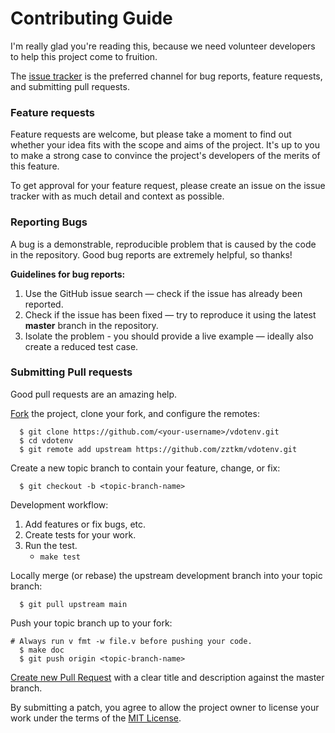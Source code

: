 # Contributing Guide

I'm really glad you're reading this, because we need volunteer developers to help this project come to fruition.


The [issue tracker](https://github.com/zztkm/vdotenv/issues) is the preferred channel for bug reports, feature requests, and submitting pull requests.

### Feature requests

Feature requests are welcome, but please take a moment to find out whether your idea fits with the scope and aims of the project. It's up to you to make a strong case to convince the project's developers of the merits of this feature.

To get approval for your feature request, please create an issue on the issue tracker with as much detail and context as possible.

### Reporting Bugs
A bug is a demonstrable, reproducible problem that is caused by the code in the repository. Good bug reports are extremely helpful, so thanks!

**Guidelines for bug reports:**

1. Use the GitHub issue search — check if the issue has already been reported.
2. Check if the issue has been fixed — try to reproduce it using the latest **master** branch in the repository.
3. Isolate the problem - you should provide a live example — ideally also create a reduced test case.

### Submitting Pull requests

Good pull requests are an amazing help.

[Fork](https://help.github.com/en/github/getting-started-with-github/fork-a-repo) the project, clone your fork, and configure the remotes:

```console
  $ git clone https://github.com/<your-username>/vdotenv.git
  $ cd vdotenv
  $ git remote add upstream https://github.com/zztkm/vdotenv.git
```

Create a new topic branch to contain your feature, change, or fix:
```console
  $ git checkout -b <topic-branch-name>
```

Development workflow:
1. Add features or fix bugs, etc.
2. Create tests for your work.
3. Run the test.
	- `make test`

Locally merge (or rebase) the upstream development branch into your topic branch:

```console
  $ git pull upstream main
```

Push your topic branch up to your fork:
```console
# Always run v fmt -w file.v before pushing your code.
  $ make doc
  $ git push origin <topic-branch-name>
```

[Create new Pull Request](https://help.github.com/en/github/collaborating-with-issues-and-pull-requests/creating-a-pull-request) with a clear title and description against the master branch.

By submitting a patch, you agree to allow the project owner to license your work under the terms of the [MIT License](../LICENSE.txt).

